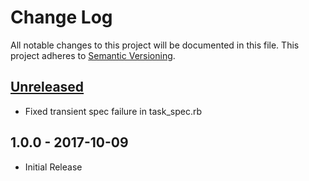 # Change Log

All notable changes to this project will be documented in this file.
This project adheres to [Semantic Versioning](http://semver.org/).

## [Unreleased]

* Fixed transient spec failure in task_spec.rb

## 1.0.0 - 2017-10-09

* Initial Release

[Unreleased]: https://github.com/civisanalytics/mistral_client/compare/v1.0.0...HEAD
